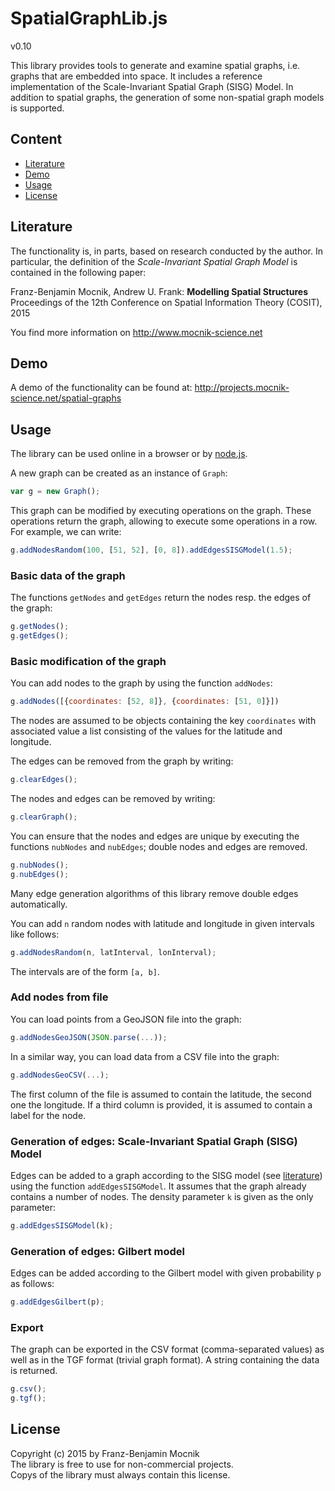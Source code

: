 # SpatialGraphLib.js
v0.10

This library provides tools to generate and examine spatial graphs, i.e. graphs that are embedded into space. It includes a reference implementation of the Scale-Invariant Spatial Graph (SISG) Model. In addition to spatial graphs, the generation of some non-spatial graph models is supported.

## Content

* [Literature](#literature)
* [Demo](#demo)
* [Usage](#usage)
* [License](#license)

## Literature

The functionality is, in parts, based on research conducted by the author. In particular, the definition of the *Scale-Invariant Spatial Graph Model* is contained in the following paper:

Franz-Benjamin Mocnik, Andrew U. Frank: **Modelling Spatial Structures**<br>
Proceedings of the 12th Conference on Spatial Information Theory (COSIT), 2015

You find more information on http://www.mocnik-science.net

## Demo

A demo of the functionality can be found at:
http://projects.mocnik-science.net/spatial-graphs

## Usage

The library can be used online in a browser or by [node.js](http://www.nodejs.org).

A new graph can be created as an instance of `Graph`:
```javascript
var g = new Graph();
```
This graph can be modified by executing operations on the graph. These operations return the graph, allowing to execute some operations in a row. For example, we can write:
```javascript
g.addNodesRandom(100, [51, 52], [0, 8]).addEdgesSISGModel(1.5);
```

### Basic data of the graph

The functions `getNodes` and `getEdges` return the nodes resp. the edges of the graph:
```javascript
g.getNodes();
g.getEdges();
```

### Basic modification of the graph

You can add nodes to the graph by using the function `addNodes`:
```javascript
g.addNodes([{coordinates: [52, 8]}, {coordinates: [51, 0]}])
```
The nodes are assumed to be objects containing the key `coordinates` with associated value a list consisting of the values for the latitude and longitude.

The edges can be removed from the graph by writing:
```javascript
g.clearEdges();
```
The nodes and edges can be removed by writing:
```javascript
g.clearGraph();
```

You can ensure that the nodes and edges are unique by executing the functions `nubNodes` and `nubEdges`; double nodes and edges are removed.
```javascript
g.nubNodes();
g.nubEdges();
```
Many edge generation algorithms of this library remove double edges automatically.

You can add `n` random nodes with latitude and longitude in given intervals like follows:
```javascript
g.addNodesRandom(n, latInterval, lonInterval);
```
The intervals are of the form `[a, b]`.

### Add nodes from file

You can load points from a GeoJSON file into the graph:
```javascript
g.addNodesGeoJSON(JSON.parse(...));
```

In a similar way, you can load data from a CSV file into the graph:
```javascript
g.addNodesGeoCSV(...);
```
The first column of the file is assumed to contain the latitude, the second one the longitude. If a third column is provided, it is assumed to contain a label for the node.

### Generation of edges: Scale-Invariant Spatial Graph (SISG) Model

Edges can be added to a graph according to the SISG model (see [literature](#literature)) using the function `addEdgesSISGModel`. It assumes that the graph already contains a number of nodes. The density parameter `k` is given as the only parameter:
```javascript
g.addEdgesSISGModel(k);
```

### Generation of edges: Gilbert model

Edges can be added according to the Gilbert model with given probability `p` as follows:
```javascript
g.addEdgesGilbert(p);
```

### Export

The graph can be exported in the CSV format (comma-separated values) as well as in the TGF format (trivial graph format). A string containing the data is returned.
```javascript
g.csv();
g.tgf();
```

## License

Copyright (c) 2015 by Franz-Benjamin Mocnik<br>
The library is free to use for non-commercial projects.<br>
Copys of the library must always contain this license.
